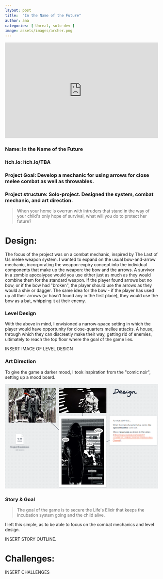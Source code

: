 ```yaml
---
layout: post
title:  "In the Name of the Future"
author: ana 
categories: [ Unreal, solo-dev ]
image: assets/images/archer.png
---
```


<iframe style="width:100%;" height="315" src="https://www.youtube.com/embed/Cniqsc9QfDo?rel=0&showinfo=0" frameborder="0" allowfullscreen></iframe>

### Name: In the Name of the Future
### Itch.io: itch.io/TBA
### Project Goal: Develop a mechanic for using arrows for close melee combat as well as throwables. 
### Project structure: Solo-project. Designed the system, combat mechanic, and art direction. 

> When your home is overrun with intruders that stand in the way of your child's only hope of survival, what will you do to protect her future?

# Design:

The focus of the project was on a combat mechanic, inspired by The Last of Us melee weapon system. I wanted to expand on the usual bow-and-arrow mechanic, incorporating the weapon-expiry concept into the individual components that make up the weapon: the bow and the arrows. A survivor in a zombie apocalypse would you use either just as much as they would combine them for the standard weapon. If the player found arrows but no bow, or if the bow had "broken", the player should use the arrows as they would a shiv or dagger. The same idea for the bow - if the player has used up all their arrows (or hasn't found any in the first place), they would use the bow as a bat, whipping it at their enemy. 

### Level Design

With the above in mind, I envisioned a narrow-space setting in which the player would have opportunity for close-quarters mellee attacks. A house, through which they can discreetly make their way, getting rid of enemies, ultimately to reach the top floor where the goal of the game lies. 

INSERT IMAGE OF LEVEL DESIGN

### Art Direction

To give the game a darker mood, I took inspiration from the "comic noir", setting up a mood board.

![Initial Mood Board for Project Archer](assets/images/archer-art-direction.png "Initial Mood Board")

### Story & Goal

> The goal of the game is to secure the Life's Elixir that keeps the incubation system going and the child alive.

I left this simple, as to be able to focus on the combat mechanics and level design.

INSERT STORY OUTLINE.

# Challenges:

INSERT CHALLENGES